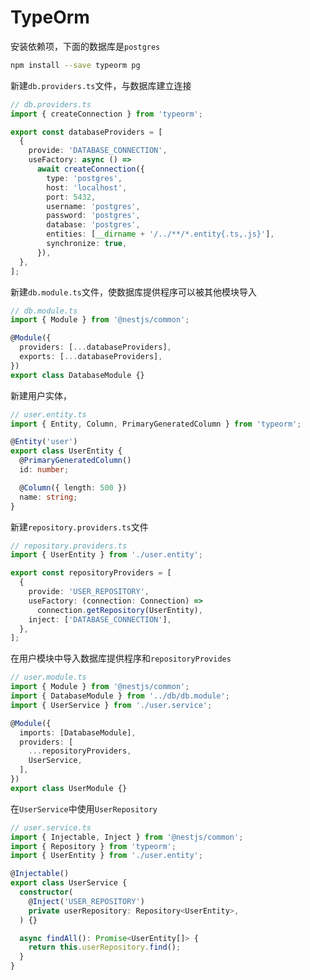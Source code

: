 # TypeOrm

安装依赖项，下面的数据库是`postgres`

```bash
npm install --save typeorm pg
```

新建`db.providers.ts`文件，与数据库建立连接

```typescript
// db.providers.ts
import { createConnection } from 'typeorm';

export const databaseProviders = [
  {
    provide: 'DATABASE_CONNECTION',
    useFactory: async () =>
      await createConnection({
        type: 'postgres',
        host: 'localhost',
        port: 5432,
        username: 'postgres',
        password: 'postgres',
        database: 'postgres',
        entities: [__dirname + '/../**/*.entity{.ts,.js}'],
        synchronize: true,
      }),
  },
];
```

新建`db.module.ts`文件，使数据库提供程序可以被其他模块导入

```typescript
// db.module.ts
import { Module } from '@nestjs/common';

@Module({
  providers: [...databaseProviders],
  exports: [...databaseProviders],
})
export class DatabaseModule {}
```

新建用户实体，

```typescript
// user.entity.ts
import { Entity, Column, PrimaryGeneratedColumn } from 'typeorm';

@Entity('user')
export class UserEntity {
  @PrimaryGeneratedColumn()
  id: number;

  @Column({ length: 500 })
  name: string;
}
```

新建`repository.providers.ts`文件

```typescript
// repository.providers.ts
import { UserEntity } from './user.entity';

export const repositoryProviders = [
  {
    provide: 'USER_REPOSITORY',
    useFactory: (connection: Connection) =>
      connection.getRepository(UserEntity),
    inject: ['DATABASE_CONNECTION'],
  },
];
```

在用户模块中导入数据库提供程序和`repositoryProvides`

```typescript
// user.module.ts
import { Module } from '@nestjs/common';
import { DatabaseModule } from '../db/db.module';
import { UserService } from './user.service';

@Module({
  imports: [DatabaseModule],
  providers: [
    ...repositoryProviders,
    UserService,
  ],
})
export class UserModule {}
```

在`UserService`中使用`UserRepository`

```typescript
// user.service.ts
import { Injectable, Inject } from '@nestjs/common';
import { Repository } from 'typeorm';
import { UserEntity } from './user.entity';

@Injectable()
export class UserService {
  constructor(
    @Inject('USER_REPOSITORY')
    private userRepository: Repository<UserEntity>,
  ) {}

  async findAll(): Promise<UserEntity[]> {
    return this.userRepository.find();
  }
}
```
